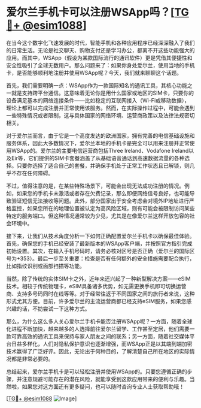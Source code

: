 # 爱尔兰手机卡可以注册WSApp吗？[[TG💪+ @esim1088](https://t.me/s/esim1088)]

在当今这个数字化飞速发展的时代，智能手机和各种应用程序已经深深融入了我们的日常生活。无论是社交聊天、购物支付还是学习办公，都离不开这些功能强大的应用。而其中，WSApp（假设为某款国际流行的通讯软件）更是凭借其便捷性和安全性吸引了全球无数用户。那么问题来了：如果你身处爱尔兰，使用当地的手机卡，是否能够顺利地注册并使用WSApp呢？今天，我们就来聊聊这个话题。

首先，我们需要明确一点：WSApp作为一款国际知名的通讯工具，其核心功能之一就是支持跨平台通信。这意味着无论你是用什么国家或地区的SIM卡，只要你的设备满足基本的网络连接条件——比如稳定的互联网接入（Wi-Fi或移动数据），理论上都可以完成注册并正常使用该服务。然而，在实际操作过程中，可能会遇到一些特殊情况或者限制，这与具体国家的网络环境、运营商政策以及法律法规密切相关。

对于爱尔兰而言，由于它是一个高度发达的欧洲国家，拥有完善的电信基础设施和服务体系，因此大多数情况下，爱尔兰本地的手机卡是完全可以用来注册并正常使用WSApp的。爱尔兰的主要电信运营商包括Three Ireland、Vodafone Ireland以及Eir等，它们提供的SIM卡套餐涵盖了从基础语音通话到高速数据流量的各种选择。只要你选择了适合自己的套餐，并确保手机处于正常工作状态且已解锁，则几乎不存在任何障碍。

不过，值得注意的是，在某些特殊场景下，可能会出现无法成功注册的情况。例如，如果您的手机卡未激活或者存在欠费记录，那么即便网络信号良好，也可能导致验证短信无法接收等问题。此外，部分国家出于安全考虑会对境外IP地址进行严格监控，如果您所在的地理位置被认定为高风险区域，则有可能会被限制访问某些特定的服务端口。但这种情况通常较为少见，尤其是在像爱尔兰这样开放包容的社会环境中。

接下来，让我们从技术角度分析一下如何正确配置爱尔兰手机卡以确保最佳体验。首先，确保您的手机已经安装了最新版本的WSApp客户端，并按照官方指引完成初始设置。其次，在输入手机号码时，请务必核对区号是否正确（爱尔兰的国际区号为+353）。最后一步至关重要：检查是否有任何额外的安全措施需要配合执行，比如指纹识别或面部扫描等功能。

当然，除了传统的实体SIM卡之外，近年来还兴起了一种新型解决方案——eSIM技术。相较于传统物理卡，eSIM具备诸多优势，如无需更换手机即可切换运营商、支持多号码同时在线等等。对于经常往返于不同国家之间的旅行者来说，这种形式尤其方便。目前，许多爱尔兰的主流运营商都已经支持eSIM服务，如果您感兴趣的话，不妨尝试一下这种方式。

那么，为什么这么多人关心爱尔兰手机卡能否注册WSApp呢？一方面，随着全球化进程不断加快，越来越多的人选择前往爱尔兰留学、工作甚至定居，他们需要一款可靠高效的通讯工具来保持与家人朋友之间的联系；另一方面，随着社交媒体平台日益多样化，人们对隐私保护意识也逐渐增强，而WSApp正是以其端到端加密技术赢得了广泛好评。因此，无论出于何种目的，了解清楚自己所在地区的实际情况都是非常必要的。

总结起来，爱尔兰手机卡是可以轻松注册并使用WSApp的。只要您遵循正确的步骤，并注意规避可能存在的潜在风险，就能享受到这款应用带来的便利与乐趣。当然啦，如果您对这方面还有更多疑问，也可以随时咨询专业人士获取帮助哦！

[[TG💪+ @esim1088](https://t.me/s/esim1088) ![Image](https://i.postimg.cc/4NQfJmqS/Snipaste-2025-05-13-00-14-12.png)]